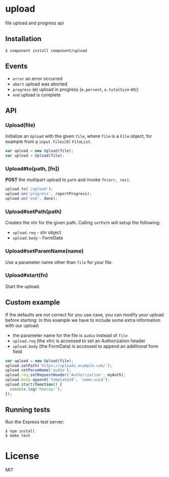 
# upload

  file upload and progress api

## Installation

    $ component install component/upload

## Events

  - `error` an error occurred
  - `abort` upload was aborted
  - `progress` (e) upload in progress (`e.percent`, `e.totalSize` etc)
  - `end` upload is complete

## API

### Upload(file)

  Initialize an `Upload` with the given `file`, where `file`
  is a `File` object, for example from a `input.files[0]` `FileList`.

```js
var upload = new Upload(file);
var upload = Upload(file);
```

### Upload#to(path, [fn])

  __POST__ the multipart upload to `path` and invoke `fn(err, res)`.

```js
upload.to('/upload');
upload.on('progress', reportProgress);
upload.on('end', done);
```

### Upload#setPath(path)

  Creates the xhr for the given path.  Calling `setPath` will setup the following:

  * `upload.req` - xhr object
  * `upload.body` - FormData

### Upload#setParamName(name)

  Use a parameter name other than `file` for your file.

### Upload#start(fn)

  Start the upload.

## Custom example

  If the defaults are not correct for you use case, you can modify your upload before starting:
  In this example we have to include some extra information with our upload:

  * the parameter name for the file is `audio` instead of `file`
  * `upload.req` (the xhr) is accessed to set an Authorization header
  * `upload.body` (the FormData) is accessed to append an additional form field

```js
var upload = new Upload(file);
upload.setPath('https://uploads.example.com/');
upload.setParamName('audio');
upload.req.setRequestHeader('Authorization', myAuth);
upload.body.append('templateId', 'some-uuid');
upload.start(function() {
  console.log('hooray!');
});
```

## Running tests

  Run the Express test server:

```
$ npm install
$ make test
```

# License

  MIT

